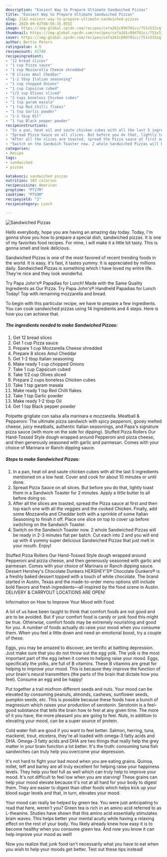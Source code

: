 ```yaml
---
description: "Easiest Way to Prepare Ultimate Sandwiched Pizzas"
title: "Easiest Way to Prepare Ultimate Sandwiched Pizzas"
slug: 2142-easiest-way-to-prepare-ultimate-sandwiched-pizzas
date: 2020-09-02T06:56:35.055Z
image: https://img-global.cpcdn.com/recipes/cefa281c89d781cc/751x532cq70/sandwiched-pizzas-recipe-main-photo.jpg
thumbnail: https://img-global.cpcdn.com/recipes/cefa281c89d781cc/751x532cq70/sandwiched-pizzas-recipe-main-photo.jpg
cover: https://img-global.cpcdn.com/recipes/cefa281c89d781cc/751x532cq70/sandwiched-pizzas-recipe-main-photo.jpg
author: Bertie Peters
ratingvalue: 4.5
reviewcount: 42740
recipeingredient:
- "12 bread slices"
- "1 cup Pizza sauce"
- "1 cup Mozzarella Cheese shredded"
- "8 slices Amul Cheddar"
- "1-2 tbsp Italian seasoning"
- "1 cup chopped Onions"
- "1 cup Capsicum cubed"
- "1/2 cup Olives sliced"
- "2 cups boneless Chicken cubes"
- "1 tsp garam masala"
- "1 tsp Red Chilli flakes"
- "1 tsp Garlic powder"
- "1-2 tbsp Oil"
- "1 tsp Black pepper powder"
recipeinstructions:
- "In a pan, heat oil and saute chicken cubes with all the last 5 ingredients mentioned on a low heat. Cover and cook for about 10 minutes or until done."
- "Spread Pizza Sauce on all slices. But before you do that, lightly toast them in a Sandwich Toaster for 2 minutes. Apply a little butter to all before doing so."
- "After all the slices are toasted, spread the Pizza sauce at first and then top each one with all the veggies and the cooked Chicken. Finally, add some Mozzarella and Cheddar both with a sprinkle of some Italian Seasoning to finish it off. Place one slice on top to cover up before switching on the Sandwich Toaster."
- "Switch on the Sandwich Toaster now. 2 whole Sandwiched Pizzas will be ready in 2-3 minutes flat per batch. Cut each into 2 and you will end up with 4 yummy super delicious Sandwiched Pizzas that just melt in your mouth. Enjoy!"
categories:
- Recipe
tags:
- sandwiched
- pizzas

katakunci: sandwiched pizzas 
nutrition: 103 calories
recipecuisine: American
preptime: "PT27M"
cooktime: "PT59M"
recipeyield: "2"
recipecategory: Lunch

---
```



![Sandwiched Pizzas](https://img-global.cpcdn.com/recipes/cefa281c89d781cc/751x532cq70/sandwiched-pizzas-recipe-main-photo.jpg)

Hello everybody, hope you are having an amazing day today. Today, I'm gonna show you how to prepare a special dish, sandwiched pizzas. It is one of my favorites food recipes. For mine, I will make it a little bit tasty. This is gonna smell and look delicious.

Sandwiched Pizzas is one of the most favored of recent trending foods in the world. It is easy, it's fast, it tastes yummy. It is appreciated by millions daily. Sandwiched Pizzas is something which I have loved my entire life. They're nice and they look wonderful.

Try Papa John&#39;s® Papadias for Lunch! Made with the Same Quality Ingredients as Our Pizza. Try Papa John&#39;s® Handheld Papadias for Lunch Today! Top with remaining mozzarella and bread.


To begin with this particular recipe, we have to prepare a few ingredients. You can cook sandwiched pizzas using 14 ingredients and 4 steps. Here is how you can achieve that.

<!--inarticleads1-->

##### The ingredients needed to make Sandwiched Pizzas:

1. Get 12 bread slices
1. Get 1 cup Pizza sauce
1. Prepare 1 cup Mozzarella Cheese shredded
1. Prepare 8 slices Amul Cheddar
1. Get 1-2 tbsp Italian seasoning
1. Make ready 1 cup chopped Onions
1. Take 1 cup Capsicum cubed
1. Take 1/2 cup Olives sliced
1. Prepare 2 cups boneless Chicken cubes
1. Take 1 tsp garam masala
1. Make ready 1 tsp Red Chilli flakes
1. Take 1 tsp Garlic powder
1. Make ready 1-2 tbsp Oil
1. Get 1 tsp Black pepper powder


Polpette grigliate con salsa alla marinara e mozzarella. Meatball &amp; Pepperoni: The ultimate pizza sandwich with spicy pepperoni, gooey melted cheese, juicy meatballs, authentic Italian seasonings, and Papa&#39;s signature pizza sauce (with more on the side for dipping). Stuffed Pizza Rollers Our Hand-Tossed Style dough wrapped around Pepperoni and pizza cheese, and then generously seasoned with garlic and parmesan. Comes with your choice of Marinara or Ranch dipping sauce. 

<!--inarticleads2-->

##### Steps to make Sandwiched Pizzas:

1. In a pan, heat oil and saute chicken cubes with all the last 5 ingredients mentioned on a low heat. Cover and cook for about 10 minutes or until done.
1. Spread Pizza Sauce on all slices. But before you do that, lightly toast them in a Sandwich Toaster for 2 minutes. Apply a little butter to all before doing so.
1. After all the slices are toasted, spread the Pizza sauce at first and then top each one with all the veggies and the cooked Chicken. Finally, add some Mozzarella and Cheddar both with a sprinkle of some Italian Seasoning to finish it off. Place one slice on top to cover up before switching on the Sandwich Toaster.
1. Switch on the Sandwich Toaster now. 2 whole Sandwiched Pizzas will be ready in 2-3 minutes flat per batch. Cut each into 2 and you will end up with 4 yummy super delicious Sandwiched Pizzas that just melt in your mouth. Enjoy!


Stuffed Pizza Rollers Our Hand-Tossed Style dough wrapped around Pepperoni and pizza cheese, and then generously seasoned with garlic and parmesan. Comes with your choice of Marinara or Ranch dipping sauce. Dessert Hershey&#39;s Chocolate Dunkers HERSHEY&#39;S® Chocolate Dunkers® is a freshly baked dessert topped with a touch of white chocolate. The brand started in Austin, Texas and the made-to-order menu options still include bold flavors and fresh ingredients—all inspired by the food scene in Austin. DELIVERY &amp; CARRYOUT LOCATIONS ARE OPEN! 

Information on How to Improve Your Mood with Food


A lot of us have been taught to think that comfort foods are not good and are to be avoided. But if your comfort food is candy or junk food this might be true. Otherwise, comfort foods may be extremely nourishing and good for you. A number of foods actually do raise your mood when you consume them. When you feel a little down and need an emotional boost, try a couple of these.

Eggs, you may be amazed to discover, are terrific at battling depression. Just make sure that you do not throw out the egg yolk. The yolk is the most important part of the egg iwhen it comes to helping raise your mood. Eggs, specifically the yolks, are full of B vitamins. These B vitamins are great for helping to improve your mood. This is because they improve the function of your brain's neural transmitters (the parts of the brain that dictate how you feel). Consume an egg and be happy!

Put together a trail mixfrom different seeds and nuts. Your mood can be elevated by consuming peanuts, almonds, cashews, sunflower seeds, pumpkin seeds, etc. This is possible because these foods have a bunch of magnesium which raises your production of serotonin. Serotonin is a feel-good substance that tells the brain how to feel at any given time. The more of it you have, the more pleasant you are going to feel. Nuts, in addition to elevating your mood, can be a super source of protein.

Cold water fish are good if you want to feel better. Salmon, herring, tuna, mackerel, trout, etcetera, they're all loaded with omega-3 fatty acids and DHA. Omega-3 fatty acids and DHA are two things that really help the grey matter in your brain function a lot better. It's the truth: consuming tuna fish sandwiches can truly help you overcome your depression. 

It's not hard to fight your bad mood when you are eating grains. Quinoa, millet, teff and barley are all truly excellent for helping raise your happiness levels. They help you feel full as well which can truly help to improve your mood. It's not difficult to feel low when you are starving! These grains can help your mood elevate because it's not at all hard for your body to digest them. They are easier to digest than other foods which helps kick up your blood sugar levels and that, in turn, elevates your mood.

Your mood can really be helped by green tea. You were just anticipating to read that here, weren't you? Green tea is rich in an amino acid referred to as L-theanine. Studies have shown that this amino acid essentially stimulates brain waves. This helps better your mental acuity while having a relaxing effect on the rest of your body. You likely already knew how easy it is to become healthy when you consume green tea. And now you know it can help improve your mood as well!

Now you realize that junk food isn't necessarily what you have to eat when you wish to help your moods get better. Test out  these tips  instead!

